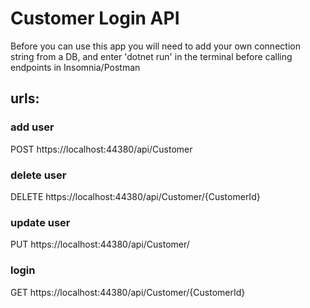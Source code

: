 ﻿# Customer Login API
 Before you can use this app you will need to add your own connection string from a DB, and enter 'dotnet run' in the terminal before calling endpoints in Insomnia/Postman
 ## urls:

### add user
POST https://localhost:44380/api/Customer

### delete user
DELETE https://localhost:44380/api/Customer/{CustomerId}

### update user
PUT https://localhost:44380/api/Customer/

### login
GET https://localhost:44380/api/Customer/{CustomerId}
